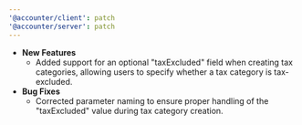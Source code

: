 ```yaml
---
'@accounter/client': patch
'@accounter/server': patch
---
```


- **New Features**
  - Added support for an optional "taxExcluded" field when creating tax categories, allowing users to specify whether a tax category is tax-excluded.
- **Bug Fixes**
  - Corrected parameter naming to ensure proper handling of the "taxExcluded" value during tax category creation.
